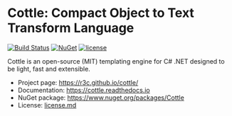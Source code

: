 Cottle: Compact Object to Text Transform Language
=================================================

[![Build Status](https://travis-ci.org/r3c/cottle.svg?branch=master)](https://travis-ci.org/r3c/cottle)
[![NuGet](https://img.shields.io/nuget/v/Cottle.svg)](https://www.nuget.org/packages/Cottle/)
[![license](https://img.shields.io/github/license/r3c/cottle.svg)](https://opensource.org/licenses/MIT)

Cottle is an open-source (MIT) templating engine for C# .NET designed to be
light, fast and extensible.

* Project page: https://r3c.github.io/cottle/
* Documentation: https://cottle.readthedocs.io
* NuGet package: https://www.nuget.org/packages/Cottle
* License: [license.md](license.md)
